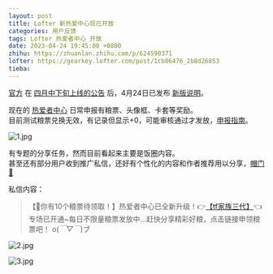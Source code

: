 ```yaml
---
layout: post
title: Lofter 新热爱中心现已开放
categories: 用户反馈
tags: Lofter 热爱者中心 开放
date: 2023-04-24 19:45:00 +0800
zhihu: https://zhuanlan.zhihu.com/p/624590371
lofter: https://gearkey.lofter.com/post/1cb86476_2b8d26853
tieba: 
---
```


[官方](https://loftertop.lofter.com/) 在 [四月中下旬上线的公告](https://loftertop.lofter.com/post/76b61315_2b8a263b1) 后，4月24日已发布 [新版说明](https://loftertop.lofter.com/post/76b61315_2b8c9987f)。

现在的 [热爱者中心](https://www.lofter.com/front/homesite/grain-plan) 日常申报有粮票、头像框、卡套等奖励。  
目前测试粮票兑换无效，有记录但显示+0，可能审核通过才发放，[申报指南](https://www.lofter.com/cms/147558/shangfen.html)。

![1.jpg](https://s2.loli.net/2023/04/24/Ki7AnQZU4IxaY1X.jpg)

有专题的分享任务，然而目前看起来主要是饭圈内容。  
甚至还有部分用户收到推广私信，还好有个性化的内容和作者推荐用以分享，[帽门🙏](https://tieba.baidu.com/p/8378993199)

私信内容：

> 【💸你有10个粮票待领取！】热爱者中心已全新升级！👉[【tf家族三代】](https://www.lofter.com/front/homesite/grain-plan/task-detail/304003)👈专场已开通~每日不限量粮票发放中…赶快分享精彩好粮，点击链接申领粮票吧！ o(*￣▽￣*)ブ

![2.jpg](https://s2.loli.net/2023/04/24/wGgqmCoVLFXr32l.jpg)

![3.jpg](https://s2.loli.net/2023/04/24/IOAFuH5Z7pf8iSy.jpg)